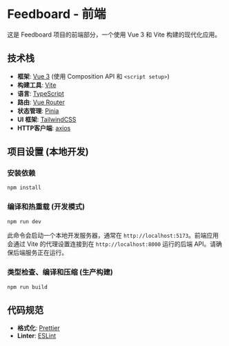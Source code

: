 # Feedboard - 前端

这是 Feedboard 项目的前端部分，一个使用 Vue 3 和 Vite 构建的现代化应用。

## 技术栈

- **框架**: [Vue 3](https://vuejs.org/) (使用 Composition API 和 `<script setup>`)
- **构建工具**: [Vite](https://vitejs.dev/)
- **语言**: [TypeScript](https://www.typescriptlang.org/)
- **路由**: [Vue Router](https://router.vuejs.org/)
- **状态管理**: [Pinia](https://pinia.vuejs.org/)
- **UI 框架**: [TailwindCSS](https://tailwindcss.com/)
- **HTTP客户端**: [axios](https://axios-http.com/)

## 项目设置 (本地开发)

### 安装依赖

```sh
npm install
```

### 编译和热重载 (开发模式)

```sh
npm run dev
```

此命令会启动一个本地开发服务器，通常在 `http://localhost:5173`。前端应用会通过 Vite 的代理设置连接到在 `http://localhost:8000` 运行的后端 API。请确保后端服务正在运行。

### 类型检查、编译和压缩 (生产构建)

```sh
npm run build
```

## 代码规范

- **格式化**: [Prettier](https://prettier.io/)
- **Linter**: [ESLint](https://eslint.org/)
